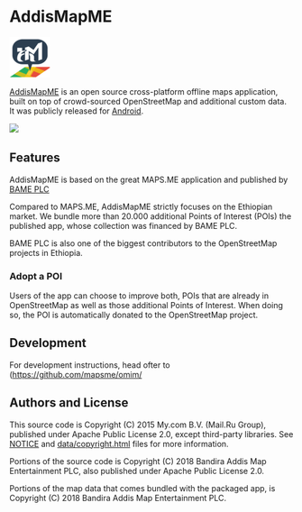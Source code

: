 # AddisMapME

![](android/res/drawable-hdpi/ic_launcher.png)

[AddisMapME](http://me.addismap.com) is an open source cross-platform offline maps application,
built on top of crowd-sourced OpenStreetMap and additional custom data. It was publicly released
for [Android](https://play.google.com/store/apps/details?id=com.addismap.me).

![](docs/screenshots.jpg)

## Features

AddisMapME is based on the great MAPS.ME application and published by [BAME PLC](http://bandira.map.et/)

Compared to MAPS.ME, AddisMapME strictly focuses on the Ethiopian market. We bundle more than 20.000 additional Points of Interest (POIs) the published app, whose collection was financed by BAME PLC.

BAME PLC is also one of the biggest contributors to the OpenStreetMap projects in Ethiopia.

### Adopt a POI

Users of the app can choose to improve both, POIs that are already in OpenStreetMap as well as those additional Points of Interest. When doing so, the POI is automatically donated to the OpenStreetMap project.

## Development 

For development instructions, head ofter to (https://github.com/mapsme/omim/

## Authors and License

This source code is Copyright (C) 2015 My.com B.V. (Mail.Ru Group), published under Apache Public License 2.0,
except third-party libraries. See [NOTICE](https://github.com/mapsme/omim/blob/master/NOTICE)
and [data/copyright.html](http://htmlpreview.github.io/?https://github.com/mapsme/omim/blob/master/data/copyright.html) files for more information.

Portions of the source code is Copyright (C) 2018 Bandira Addis Map Entertainment PLC, also published under Apache Public License 2.0.

Portions of the map data that comes bundled with the packaged app, is Copyright (C) 2018 Bandira Addis Map Entertainment PLC.
